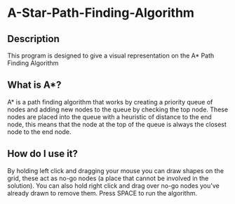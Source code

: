 # A-Star-Path-Finding-Algorithm

## Description
This program is designed to give a visual representation on the A* Path Finding Algorithm

## What is A*?
A* is a path finding algorithm that works by creating a priority queue of nodes and adding new nodes to the queue by checking the top node. These nodes are placed into the queue with a heuristic of distance to the end node, this means that the node at the top of the queue is always the closest node to the end node.

## How do I use it?
By holding left click and dragging your mouse you can draw shapes on the grid, these act as no-go nodes (a place that cannot be involved in the solution). You can also hold right click and drag over no-go nodes you've already drawn to remove them. Press SPACE to run the algorithm.
